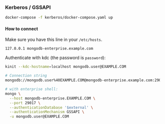 ### Kerberos / GSSAPI

``` sh
docker-compose -f kerberos/docker-compose.yaml up
```

#### How to connect

Make sure you have this line in your `/etc/hosts`.

```
127.0.0.1 mongodb-enterprise.example.com
```

Authenticate with kdc (the password is `password`):

``` sh
kinit --kdc-hostname=localhost mongodb.user@EXAMPLE.COM
```

``` sh
# Connection string
mongodb://mongodb.user%40EXAMPLE.COM@mongodb-enterprise.example.com:29017/?gssapiServiceName=mongodb&authMechanism=GSSAPI&readPreference=primary&authSource=%24external&appname=MongoDB%20Compass%20Beta&ssl=false&authSource=$external
```

``` sh
# with enterprise shell:
mongo \
  --host mongodb-enterprise.EXAMPLE.COM \
  --port 29017 \
  --authenticationDatabase '$external' \
  --authenticationMechanism GSSAPI \
  -u mongodb.user@EXAMPLE.COM
```
